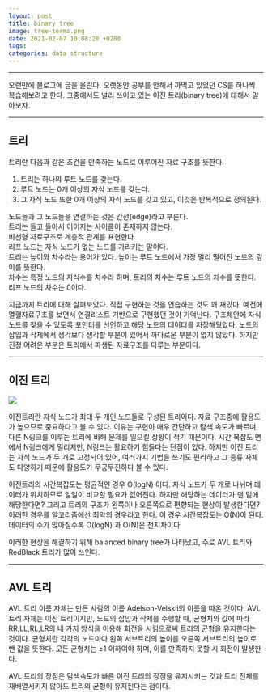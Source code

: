 ```yaml
---
layout: post
title: binary tree
image: tree-terms.png
date: 2021-02-07 10:08:20 +0200
tags: 
categories: data structure
---
```


***

오랜만에 블로그에 글을 올린다. 오랫동안 공부를 안해서 까먹고 있었던 CS를 하나씩 복습해보려고 한다. 그중에서도 널리 쓰이고 있는 이진 트리(binary tree)에 대해서 알아보자.

***

## 트리
트리란 다음과 같은 조건을 만족하는 노드로 이루어진 자료 구조를 뜻한다.
1. 트리는 하나의 루트 노드를 갖는다.
2. 루트 노드는 0개 이상의 자식 노드를 갖는다.
3. 그 자식 노드 또한 0개 이상의 자식 노드를 갖고 있고, 이것은 반복적으로 정의된다.

노드들과 그 노드들을 연결하는 것은 간선(edge)라고 부른다.  
트리는 돌고 돌아서 이어지는 사이클이 존재하지 않는다.   
비선형 자료구조로 계층적 관계를 표현한다.  
리프 노드는 자식 노드가 없는 노드를 가리키는 말이다.   
트리는 높이와 차수라는 용어가 있다.
높이는 루트 노드에서 가장 멀리 떨어진 노드의 깊이를 뜻한다.  
차수는 특정 노드의 자식수를 차수라 하며, 트리의 차수는 루트 노드의 차수를 뜻한다. 리프 노드의 차수는 0이다.

지금까지 트리에 대해 살펴보았다. 직접 구현하는 것을 연습하는 것도 꽤 재밌다. 예전에 열혈자료구조를 보면서 연결리스트 기반으로 구현했던 것이 기억난다. 구조체안에 자식 노드를 찾을 수 있도록 포인터를 선언하고 해당 노드의 데이터를 저장해뒀었다. 노드의 삽입과 삭제에서 생각보다 생각할 부분이 있어서 까다로운 부분이 없지 않았다. 하지만 진정 어려운 부분은 트리에서 파생된 자료구조를 다루는 부분이다. 

***
## 이진 트리

![]({{site.baseurl}}/images/binary-tree-terms.png)


이진트리란 자식 노드가 최대 두 개인 노드들로 구성된 트리이다. 자료 구조중에 활용도가 높으므로 중요하다고 볼 수 있다. 이유는 구현이 매우 간단하고 탐색 속도가 빠르며, 다른 N링크를 이루는 트리에 비해 문제를 일으킬 상황이 적기 때문이다. 시간 복잡도 면에서 N링크에게 밀리지만, N링크는 활요하기 힘들다는 단점이 있다. 하지만 이진 트리는 자식 노드가 두 개로 고정되어 있어, 여러가지 기법을 쓰기도 편리하고 그 종류 자체도 다양하기 때문에 활용도가 무궁무진하다 볼 수 있다. 

이진트리의 시간복잡도는 평균적인 경우 O(logN) 이다. 자식 노드가 두 개로 나뉘며 데이터가 위치하므로 일일이 비교할 필요가 없어진다. 하지만 해당하는 데이터가 맨 밑에 해당한다면? 그리고 트리의 구조가 왼쪽이나 오른쪽으로 편향되는 현상이 발생한다면? 이러한 경우를 알고리즘에선 최악의 경우라고 한다. 이 경우 시간복잡도는 O(N)이 된다. 데이터의 수가 많아질수록 O(logN) 과 O(N)은 천지차이다.   

이러한 현상을 해결하기 위해 balanced binary tree가 나타났고, 주로 AVL 트리와 RedBlack 트리가 많이 쓰인다. 

***
## AVL 트리

AVL 트리 이름 자체는 만든 사람의 이름 Adelson-Velskii의 이름을 따온 것이다. AVL 트리 자체는 이진 트리이지만, 노드의 삽입과 삭제를 수행할 때, 균형치의 값에 따라 RR,LL,RL,LR의 네 가지 방식을 이용해 회전을 시킴으로써 트리의 균형을 유지한다는 것이다. 균형치란 각각의 노드마다 왼쪽 서브트리의 높이를 오른쪽 서브트리의 높이로 뺀 값을 뜻한다. 모든 균형치는 ±1 이하여야 하며, 이를 만족하지 못할 시 회전이 발생한다.

AVL 트리의 장점은 탐색속도가 빠른 이진 트리의 장점을 유지시키는 것과 트리 전체를 재배열시키지 않아도 트리의 균형이 유지된다는 점이다. 